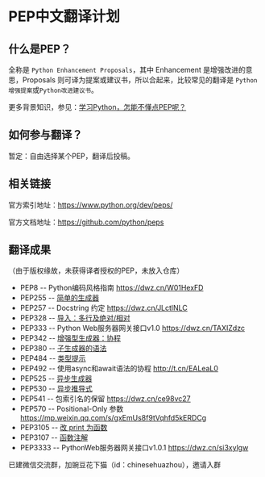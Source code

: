 # PEP中文翻译计划
## 什么是PEP？

全称是 `Python Enhancement Proposals`，其中 Enhancement 是增强改进的意思，Proposals 则可译为提案或建议书，所以合起来，比较常见的翻译是 `Python增强提案`或`Python改进建议书`。

更多背景知识，参见：[学习Python，怎能不懂点PEP呢？ ](https://github.com/chinesehuazhou/peps-cn/blob/master/%E5%AD%A6%E4%B9%A0Python%EF%BC%8C%E6%80%8E%E8%83%BD%E4%B8%8D%E6%87%82%E7%82%B9PEP%E5%91%A2%EF%BC%9F.md)

## 如何参与翻译？

暂定：自由选择某个PEP，翻译后投稿。

## 相关链接

官方索引地址：https://www.python.org/dev/peps/

官方文档地址：https://github.com/python/peps

## 翻译成果

（由于版权缘故，未获得译者授权的PEP，未放入仓库）

- PEP8 -- Python编码风格指南  https://dwz.cn/W01HexFD
- PEP255 -- [简单的生成器](https://github.com/chinesehuazhou/peps-cn/blob/master/StandardsTrack/255--%E7%AE%80%E5%8D%95%E7%9A%84%E7%94%9F%E6%88%90%E5%99%A8.md)
- PEP257 -- Docstring 约定 https://dwz.cn/JLctlNLC
- PEP328 -- [导入：多行及绝对/相对](https://github.com/chinesehuazhou/peps-cn/blob/master/StandardsTrack/328--%E5%AF%BC%E5%85%A5%EF%BC%8C%E5%A4%9A%E8%A1%8C%E5%8F%8A%E7%BB%9D%E5%AF%B9%E7%9B%B8%E5%AF%B9.md)
- PEP333 -- Python Web服务器网关接口v1.0 https://dwz.cn/TAXIZdzc
- PEP342 -- [增强型生成器：协程](https://github.com/chinesehuazhou/peps-cn/blob/master/StandardsTrack/342--%E5%A2%9E%E5%BC%BA%E5%9E%8B%E7%94%9F%E6%88%90%E5%99%A8%EF%BC%9A%E5%8D%8F%E7%A8%8B.md)
- PEP380 -- [子生成器的语法](https://github.com/chinesehuazhou/peps-cn/blob/master/StandardsTrack/380--%E5%AD%90%E7%94%9F%E6%88%90%E5%99%A8%E7%9A%84%E8%AF%AD%E6%B3%95.md)
- PEP484 -- [类型提示](https://github.com/chinesehuazhou/peps-cn/blob/master/StandardsTrack/484--%E7%B1%BB%E5%9E%8B%E6%8F%90%E7%A4%BA.md)
- PEP492 -- 使用async和await语法的协程 http://t.cn/EALeaL0
- PEP525 -- [异步生成器](https://github.com/chinesehuazhou/peps-cn/blob/master/StandardsTrack/525--%E5%BC%82%E6%AD%A5%E7%94%9F%E6%88%90%E5%99%A8.md)
- PEP530 -- [异步推导式](https://github.com/chinesehuazhou/peps-cn/blob/master/StandardsTrack/530--%E5%BC%82%E6%AD%A5%E6%8E%A8%E5%AF%BC%E5%BC%8F.md) 
- PEP541 -- 包索引名的保留 https://dwz.cn/ce98vc27
- PEP570 -- Positional-Only 参数 https://mp.weixin.qq.com/s/gxEmUs8f9tVqhfd5kERDCg
- PEP3105 -- [改 print 为函数](https://github.com/chinesehuazhou/peps-cn/blob/master/StandardsTrack/3105--%E6%94%B9%20print%20%E4%B8%BA%E5%87%BD%E6%95%B0.md)
- PEP3107 -- [函数注解](https://github.com/chinesehuazhou/peps-cn/blob/master/StandardsTrack/3107--%E5%87%BD%E6%95%B0%E6%B3%A8%E8%A7%A3.md)
- PEP3333 -- PythonWeb服务器网关接口v1.0.1 https://dwz.cn/si3xylgw




已建微信交流群，加豌豆花下猫（id：chinesehuazhou），邀请入群